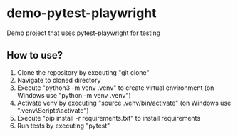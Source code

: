 # demo-pytest-playwright
Demo project that uses pytest-playwright for testing

## How to use?
1. Clone the repository by executing "git clone"
2. Navigate to cloned directory
3. Execute "python3 -m venv .venv" to create virtual environment (on Windows use "python -m venv .venv")
4. Activate venv by executing "source .venv/bin/activate" (on Windows use ".venv\Scripts\activate")
5. Execute "pip install -r requirements.txt" to install requirements
6. Run tests by executing "pytest"
